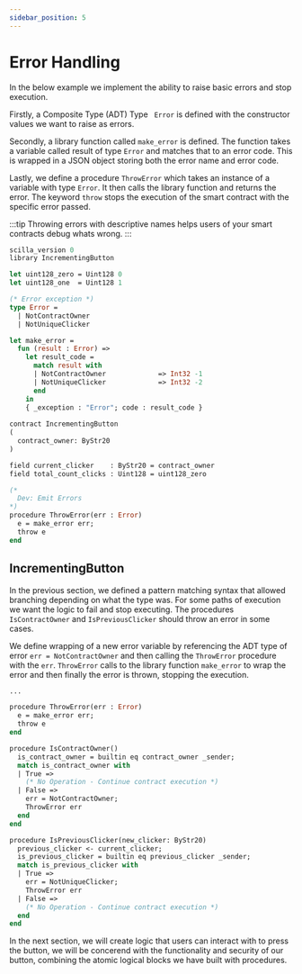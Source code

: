 ```yaml
---
sidebar_position: 5
---
```


# Error Handling

In the below example we implement the ability to raise basic errors and stop execution.

Firstly, a Composite Type (ADT) Type  ``` Error``` is defined with the constructor values we want to raise as errors.

Secondly, a library function called ```make_error``` is defined. The function takes a variable called result of type ```Error``` and matches that to an error code. This is wrapped in a JSON object storing both the error name and error code. 

Lastly, we define a procedure ```ThrowError``` which takes an instance of a variable with type ```Error```. It then calls the library function and returns the error. The keyword ```throw``` stops the execution of the smart contract with the specific error passed.

:::tip
Throwing errors with descriptive names helps users of your smart contracts debug whats wrong.
:::

```ocaml {8,9,10,12,13,14,15,16,17,18,19,20,33,34,35,36}
scilla_version 0
library IncrementingButton

let uint128_zero = Uint128 0
let uint128_one  = Uint128 1

(* Error exception *)
type Error =
  | NotContractOwner
  | NotUniqueClicker

let make_error =
  fun (result : Error) =>
    let result_code = 
      match result with
      | NotContractOwner             => Int32 -1
      | NotUniqueClicker             => Int32 -2
      end
    in
    { _exception : "Error"; code : result_code }  
    
contract IncrementingButton
(
  contract_owner: ByStr20
)

field current_clicker    : ByStr20 = contract_owner
field total_count_clicks : Uint128 = uint128_zero

(* 
  Dev: Emit Errors 
*)
procedure ThrowError(err : Error)
  e = make_error err;
  throw e
end
```

## IncrementingButton

In the previous section, we defined a pattern matching syntax that allowed branching depending on what the type was. For some paths of execution we want the logic to fail and stop executing. The procedures ```IsContractOwner``` and ```IsPreviousClicker``` should throw an error in some cases.

We define wrapping of a new error variable by referencing the ADT type of error ```err = NotContractOwner``` and then calling the ```ThrowError``` procedure with the ```err```.
```ThrowError``` calls to the library function ```make_error``` to wrap the error and then finally the error is thrown, stopping the execution.

```ocaml {3,14,15,24,25}
...

procedure ThrowError(err : Error)
  e = make_error err;
  throw e
end

procedure IsContractOwner()
  is_contract_owner = builtin eq contract_owner _sender;
  match is_contract_owner with
  | True => 
    (* No Operation - Continue contract execution *)
  | False =>
    err = NotContractOwner;
    ThrowError err
  end
end

procedure IsPreviousClicker(new_clicker: ByStr20)
  previous_clicker <- current_clicker;
  is_previous_clicker = builtin eq previous_clicker _sender;
  match is_previous_clicker with
  | True => 
    err = NotUniqueClicker;
    ThrowError err
  | False =>
    (* No Operation - Continue contract execution *)
  end
end

```



In the next section, we will create logic that users can interact with to press the button, we will be concerend with the functionality and security of our button, combining the atomic logical blocks we have built with procedures.

